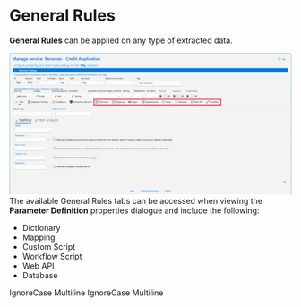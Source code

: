 # General Rules

**General Rules** can be applied on any type of extracted data.

![](../../assets/image%20%28134%29.png)
The available General Rules tabs can be accessed when viewing the **Parameter Definition** properties dialogue and include the following:

* Dictionary
* Mapping
* Custom Script
* Workflow Script
* Web API
* Database

 IgnoreCase Multiline IgnoreCase Multiline

